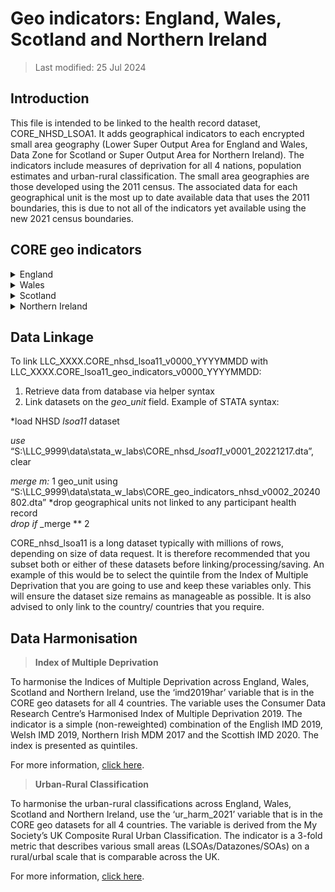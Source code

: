 # Geo indicators: England, Wales, Scotland and Northern Ireland

> Last modified: 25 Jul 2024

## Introduction
This file is intended to be linked to the health record dataset, CORE_NHSD_LSOA1. It adds geographical indicators to each encrypted small area geography (Lower Super Output Area for England and Wales, Data Zone for Scotland or Super Output Area for Northern Ireland). The indicators include measures of deprivation for all 4 nations, population estimates and urban-rural classification. The small area geographies are those developed using the 2011 census. The associated data for each geographical unit is the most up to date available data that uses the 2011 boundaries, this is due to not all of the indicators yet available using the new 2021 census boundaries. 

## CORE geo indicators

<details>
<summary>England</summary>

**1. Scale and Extent**

|**Field**|**Value**|
|:--:|:--:|
|Geographical coverage|England|
|Data Provider|Office of National Statistics, GOV.UK, Consumer Data Research Centre, My Society|
|Geographical Unit|LSOA11|
|Temporal Extent|2011-2020|
|Variables|15|
|Observations|32,844|
--

**2. Variables**

|**Variable Group**|**Variable**|**Description**|**Source**|**Date range of data**|
|:---:|:---:|:---:|:---:|:---:|
|**Geographical**|granularity|Lower Super Output Area code (2011)|Office of National Statistics|2011|
|**Geographical**|country|Country within the United Kingdom|Office of National Statistics|2011|
|**Geographical**|RGN11NM|Region within England|Office of National Statistics|2011|
**Deprivation**|imd2029eng|English indices of deprivation 2019, presented as quintiles, 1=most deprived, 5=least deprived.|[GOV.UK](https://www.gov.uk/government/statistics/english-indices-of-deprivation-2019)|2019|
|**Deprivation**|imd2019eng_income|English indices of deprivation 2019, Income, presented as quintiles. 1= lowest income, 5= highest income.|[GOV.UK](https://www.gov.uk/government/statistics/english-indices-of-deprivation-2019)|2019|
|**Deprivation**|imd2019eng_employment|English indices of deprivation 2019, Employment, presented as quintiles. 1=highest unemployment, 5= lowest unemployment.|[GOV.UK](https://www.gov.uk/government/statistics/english-indices-of-deprivation-2019)|2019|
|**Deprivation**|imd2019eng_education|English indices of deprivation 2019, Education, presented as quintiles. 1= lowest education and skills, 5= highest education and skills.|[GOV.UK](https://www.gov.uk/government/statistics/english-indices-of-deprivation-2019)|2019|
|**Deprivation**|imd2019eng_health|English indices of deprivation 2019, Health, presented as quintiles. 1= high health deprivation, 5= low health deprivation.|[GOV.UK](https://www.gov.uk/government/statistics/english-indices-of-deprivation-2019)|2019|
|**Deprivation**|imd2019eng_crime|English indices of deprivation 2019, Crime, presented as quintiles. 1= high crime rates, 5= low crime rates.|[GOV.UK](https://www.gov.uk/government/statistics/english-indices-of-deprivation-2019)|2019|
|**Deprivation**|imd2019eng_barriers|English indices of deprivation 2019, Barriers to Housing and Services, presented as quintiles. 1= high barriers, 5= low barriers.|[GOV.UK](https://www.gov.uk/government/statistics/english-indices-of-deprivation-2019)|2019|
|**Deprivation**|imd2019eng_environment|English indices of deprivation 2019, Environment, presented as quintiles. 1= low quality environment, 5= high quality environment.|[GOV.UK](https://www.gov.uk/government/statistics/english-indices-of-deprivation-2019)|2019|
|**Deprivation**|Imd2019har<sup>1</sup>|Consumer Data Research Centre’s Harmonisaed Index of Multiple Deprivation 2019, presented as quintiles. 1=most deprived, 5=least deprived. |[Consumer Data Research Centre](https://data.cdrc.ac.uk/dataset/index-multiple-deprivation-imd)|2019 (English IMD), 2019 (Welsh IMD), 2017 (Northern Irish MDM), 2020   (Scottish IMD)|
|**Population Estimate**|MPE_eng_2020|Mid-year (30 June) estimates of the usual resident population for Lower layer Super Output Areas (LSOAs) in England. 5 categories: <1200, 1200-1500, 1500-1600, 1600-1800 and >1800.|[Office for National Statistics](https://www.ons.gov.uk/peoplepopulationandcommunity/populationandmigration/populationestimates/datasets/lowersuperoutputareamidyearpopulationestimates)|2020|
|**Urban-Rural Indicator**|ur_eng_wal_2011|2011 Rural Urban Classification for England. 1= Urban major conurbation, 2= Urban minor conurbation, 3= Urban city and town, 4= Rural town and fringe, 5= Rural village and dispersed.|[GOV.UK](https://www.gov.uk/government/statistics/2011-rural-urban-classification)|2011|
|**Urban-Rural Indicator**|ur_harm_2021<sup>2</sup>|2021 UK Composite Rural Urban Classification. 1= Urban, 2= Rural, 3= More Rural. |[My Society](https://pages.mysociety.org/uk_ruc/analysis/background_and_analysis.html)|2011 (England and Wales), 2016 (Scotland), 2015 (Northern Ireland)|

<sup>1</sup> Citation if using the variable: Parsons, Alex (2021), UK Rural/Urban measures, https://github.com/mysociety/uk_ruc

<sup>2</sup> Citation if using the variable: Consumer Data Research Centre (2019), DOI: 10.20390/enginddepriv2015
</details>

<details>
<summary>Wales</summary>

**1. Scale and Extent**

|**Field**|**Value**|
|:--:|:--:|
|Geographical coverage|Wales|
|Data Provider|Office of National Statistics, GOV.WALES, Consumer Data Research Centre|
|Geographical Unit|LSOA11|
|Temporal Extent|2011-2020|
|Variables|15|
|Observations|1909|
--


**2. Variables**
|**Variable Group**|**Variable**|**Description**|**Source**|**Date range of data**|
|:---:|:---:|:---:|:---:|:---:|
|**Geographical**|granularity|Lower Super Output Area code (2011)|Office of National Statistics|2011|
|**Geographical**|country|Country within the United Kingdom|Office of National Statistics|2011|
|**Deprivation**|imd2019wal|Welsh Index of Multiple Deprivation 2019, presented as quintiles. 1= most deprived, 5= least deprived.|[GOV.WALES](https://www.gov.wales/welsh-index-multiple-deprivation)|2019|
|**Deprivation**|imd2019wal_income|Welsh Index of Multiple Deprivation 2019, Income, presented as quintiles. 1= lowest income, 5= highest income.|[GOV.WALES](https://www.gov.wales/welsh-index-multiple-deprivation)|2019|
|**Deprivation**|imd2019wal_employment|Welsh Index of Multiple Deprivation 2019, Employment, presented as quintiles. 1= highest unemployment, 5= lowest unemployment.|[GOV.WALES](https://www.gov.wales/welsh-index-multiple-deprivation)|2019|
|**Deprivation**|imd2019wal_education|Welsh Index of Multiple Deprivation 2019, Education, presented as quintiles. 1= lowest education, 5= highest education.|[GOV.WALES](https://www.gov.wales/welsh-index-multiple-deprivation)|2019|
|**Deprivation**|imd2019wal_health|Welsh Index of Multiple Deprivation 2019, Health, presented as quintiles. 1= high health deprivation, 5= low health deprivation.|[GOV.WALES](https://www.gov.wales/welsh-index-multiple-deprivation)|2019|
|**Deprivation**|imd2019wal_safety|Welsh Index of Multiple Deprivation 2019, Community Safety, presented as quintiles. 1= low community safety, 5= high community safety.|[GOV.WALES](https://www.gov.wales/welsh-index-multiple-deprivation)|2019|
|**Deprivation**|imd2019wal_services|Welsh Index of Multiple Deprivation 2019, Access to Services, presented as quintiles. 1= Strong access, 5= Weak access.|[GOV.WALES](https://www.gov.wales/welsh-index-multiple-deprivation)|2019|
|**Deprivation**|imd2019wal_environment|Welsh Index of Multiple Deprivation 2019, Physical Environment, presented as quintiles. 1= low quality environment, 5= high quality environment.|[GOV.WALES](https://www.gov.wales/welsh-index-multiple-deprivation)|2019|
|**Deprivation**|imd2019wal_housing|Welsh Index of Multiple Deprivation 2019, Housing, presented as quintiles. 1= low quality housing, 5= high quality.|[GOV.WALES](https://www.gov.wales/welsh-index-multiple-deprivation)|2019|
|**Deprivation**|Imd2019har<sup>1</sup>|Consumer Data Research Centre’s Harmonisaed Index of Multiple Deprivation 2019, presented as quintiles. 1= most deprived, 5= least deprived.|[Consumer Data Research Centre](https://data.cdrc.ac.uk/dataset/index-multiple-deprivation-imd)|2019 (English IMD), 2019 (Welsh IMD), 2017 (Northern Irish MDM), 2020   (Scottish IMD)|
|**Population Estimate**|MPE_wal_2020|Mid-year (30 June) estimates of the usual resident population for Lower layer Super Output Areas (LSOAs) in England and Wales. 5 categories: <1200, 1200-1500, 1500-1600, 1600-1800 and >1800.|[Office for National Statistics](https://www.ons.gov.uk/peoplepopulationandcommunity/populationandmigration/populationestimates/datasets/lowersuperoutputareamidyearpopulationestimates)|2020|
|**Urban-Rural Indicator**|ur_eng_wal_2011|2011 Rural Urban Classification for England. 1= Urban major conurbation, 2= Urban minor conurbation, 3= Urban city and town, 4= Rural town and fringe, 5= Rural village and dispersed.|[GOV.UK](https://www.gov.uk/government/statistics/2011-rural-urban-classification)|2011|
|**Urban-Rural Indicator**|ur_harm_2021 <sup>2</sup>|2021 UK Composite Rural Urban Classification. 1= Urban, 2= Rural, 3= More Rural|[My Society](https://pages.mysociety.org/uk_ruc/analysis/background_and_analysis.html)|2011 (England and Wales), 2016 (Scotland), 2015 (Northern Ireland)|

<sup>1</sup> Citation if using the variable: Parsons, Alex (2021), UK Rural/Urban measures, https://github.com/mysociety/uk_ruc

<sup>2</sup> Citation if using the variable: Consumer Data Research Centre (2019), DOI: 10.20390/enginddepriv2015
</details>


<details>
<summary>Scotland</summary>

**1. Scale and Extent**

|**Field**|**Value**|
|:--:|:--:|
|Geographical coverage|Scotland|
|Data Provider|GOV.UK, GOV.SCOT, Consumer Data Research Centre, National Records of Scotland|
|Geographical Unit|Data Zones|
|Temporal Extent|2011-2021|
|Variables|14|
|Observations|6976|
--

**2. Variables**

|**Variable Group**|**Variable**|**Description**|**Source**|**Date range of data**|
|:---:|:---:|:---:|:---:|:---:|
|**Geographical**|granularity|Data Zones (2011)|GOV.UK|2011|
|**Geographical**|country|Country within the United Kingdom|GOV.SCOT|2011|
|**Deprivation**|imd2020scot|Scottish Index of Multiple Deprivation 2019, presented as quintiles. 1= most deprived, 5= least deprived.|[GOV.SCOT](https://www.gov.scot/collections/scottish-index-of-multiple-deprivation-2020/)|2020|
|**Deprivation**|imd2020scot_income|Scottish Index of Multiple Deprivation 2019, Income, presented as quintiles. 1= lowest income, 5= highest income.|[GOV.SCOT](https://www.gov.scot/collections/scottish-index-of-multiple-deprivation-2020/)|2020|
|**Deprivation**|imd2020scot_employment|Scottish Index of Multiple Deprivation 2019, Employment, presented as quintiles. 1= highest unemployment, 5= lowest unemployment.|[GOV.SCOT](https://www.gov.scot/collections/scottish-index-of-multiple-deprivation-2020/)|2020|
|**Deprivation**|imd2020scot_education|Scottish Index of Multiple Deprivation 2019, Education, presented as quintiles. 1= lowest education, 5= highest education.|[GOV.SCOT](https://www.gov.scot/collections/scottish-index-of-multiple-deprivation-2020/)|2020|
|**Deprivation**|imd2020scot_health|Scottish Index of Multiple Deprivation 2019, Health, presented as quintiles. 1= high health deprivation, 5= low health deprivation.|[GOV.SCOT](https://www.gov.scot/collections/scottish-index-of-multiple-deprivation-2020/)|2020|
|**Deprivation**|imd2020scot_access|Scottish Index of Multiple Deprivation 2019, Access to Services, presented as quintiles. 1= strong access, 5= weak access.|[GOV.SCOT](https://www.gov.scot/collections/scottish-index-of-multiple-deprivation-2020/)|2020|
|**Deprivation**|imd2020scot_crime|Scottish Index of Multiple Deprivation 2019, Crime, presented as quintiles. 1= high crime rates, 5= low crime rates.|[GOV.SCOT](https://www.gov.scot/collections/scottish-index-of-multiple-deprivation-2020/)|2020|
|**Deprivation**|imd2020scot_housing|Scottish Index of Multiple Deprivation 2019, Housing, presented as quintiles. 1= low quality housing, 5= high quality.|[GOV.SCOT](https://www.gov.scot/collections/scottish-index-of-multiple-deprivation-2020/)|2020|
|**Deprivation**|imd2019har<sup>1</sup> |Consumer Data Research Centre’s Harmonisaed Index of Multiple Deprivation 2019, presented as quintiles. 1= most deprived, 5= least deprived.|[Consumer Data Research Centre](https://data.cdrc.ac.uk/dataset/index-multiple-deprivation-imd)|2019 (English IMD), 2019 (Welsh IMD), 2017 (Northern Irish MDM), 2020 (Scottish IMD)|
|**Population Estimate**|MPE_scot_2021|Mid-year (30 June) estimates of the usual resident population for Data Zones (2011) in Scotland. 5 categories: <1200, 1200-1500, 1500-1600, 1600-1800 and >1800.|[National Records of Scotland](https://www.nrscotland.gov.uk/statistics-and-data/statistics/statistics-by-theme/population/population-estimates/mid-year-population-estimates/mid-2021)|2021|
|**Urban-Rural Indicator**|ur_scot_2020|Scottish Government Urban Rural Classification 2020. 1= Large Urban Areas, 2=Other Urban Areas, 3= Accessible Amall Towns, 4= Remote Small Towns, 5= Accessible Rural Areas, 6= Remote Rural Areas.|[GOV.SCOT](https://www.gov.scot/publications/scottish-government-urban-rural-classification-2020/pages/3/)|2020|
|**Urban-Rural Indicator**|ur_harm_2021<sup>2</sup>|2021 UK Composite Rural Urban Classification. 1= Urban, 2= Rural, 3= More Rural.|[My Society](https://pages.mysociety.org/uk_ruc/analysis/background_and_analysis.html)|2011 (England and Wales), 2016 (Scotland), 2015 (Northern Ireland)|

<sup>1</sup> Citation if using the variable: Parsons, Alex (2021), UK Rural/Urban measures, https://github.com/mysociety/uk_ruc

<sup>2</sup> Citation if using the variable: Consumer Data Research Centre (2019), DOI: 10.20390/enginddepriv2015
</details>

<details>
<summary>Northern Ireland</summary>

**1. Scale and Extent**

|**Field**|**Value**|
|:--:|:--:|
|Geographical coverage|Northern Ireland|
|Data Provider|Northern Ireland Statistics and Research Agency, Consumer Data Research Centre|
|Geographical Unit|SOA|
|Temporal Extent|2011-2020|
|Variables|14|
|Observations|890|
--

**2. Variables**

|**Variable Group**|**Variable**|**Description**|**Source**|**Date range of data**|
|:---:|:---:|:---:|:---:|:---:|
|**Geographical**|granularity|Super Output Areas (2011)|[NISRA](https://www.nisra.gov.uk/support/output-geography-census-2011/super-output-areas)|2011|
|**Geographical**|country|Country within the United Kingdom|[NISRA](https://www.nisra.gov.uk/support/output-geography-census-2011/super-output-areas)|2011|
|**Deprivation**|imd2017ir|Northern Ireland Multiple Deprivation Measure 2017, presented as quintiles. 1= most deprived, 5= least deprived.|[NISRA](https://www.nisra.gov.uk/statistics/deprivation/northern-ireland-multiple-deprivation-measure-2017-nimdm2017)|2017|
|**Deprivation**|imd2017ir_income|Northern Ireland Multiple Deprivation Measure 2017, Income, presented as quintiles. 1= lowest income, 5= highest income.|[NISRA](https://www.nisra.gov.uk/statistics/deprivation/northern-ireland-multiple-deprivation-measure-2017-nimdm2017)|2017|
|**Deprivation**|imd2017ir_employment|Northern Ireland Multiple Deprivation Measure 2017, Employment, presented as quintiles. 1= highest unemployment, 5= lowest unemployment.|[NISRA](https://www.nisra.gov.uk/statistics/deprivation/northern-ireland-multiple-deprivation-measure-2017-nimdm2017)|2017|
|**Deprivation**|imd2017ir_education|Northern Ireland Multiple Deprivation Measure 2017, Education, presented as quintiles. 1= lowest education, 5= highest education.|[NISRA](https://www.nisra.gov.uk/statistics/deprivation/northern-ireland-multiple-deprivation-measure-2017-nimdm2017)|2017|
|**Deprivation**|imd2017ir_ health|Northern Ireland Multiple Deprivation Measure 2017, Health, presented as quintiles. 1= high health deprivation, 5= low health deprivation.|[NISRA](https://www.nisra.gov.uk/statistics/deprivation/northern-ireland-multiple-deprivation-measure-2017-nimdm2017)|2017|
|**Deprivation**|imd2017ir_access|Northern Ireland Multiple Deprivation Measure 2017, Access to Services, presented as quintiles. 1= strong access, 5= weak access.|[NISRA](https://www.nisra.gov.uk/statistics/deprivation/northern-ireland-multiple-deprivation-measure-2017-nimdm2017)|2017|
|**Deprivation**|imd2017ir_crime|Northern Ireland Multiple Deprivation Measure 2017, presented as quintiles. 1= high crime rates, 5= low crime rates.|[NISRA](https://www.nisra.gov.uk/statistics/deprivation/northern-ireland-multiple-deprivation-measure-2017-nimdm2017)|2017|
|**Deprivation**|imd2017ir_environment|Northern Ireland Multiple Deprivation Measure 2017, presented as quintiles. 1= low quality environment, 5= high quality environment.|[NISRA](https://www.nisra.gov.uk/statistics/deprivation/northern-ireland-multiple-deprivation-measure-2017-nimdm2017)|2017|
|**Deprivation**|imd2019har<sup>1</sup>|Consumer Data Research Centre’s Harmonisaed Index of Multiple Deprivation 2019, presented as quintiles. 1= most deprived, 5= least deprived.|[Consumer Data Research Centre](https://data.cdrc.ac.uk/dataset/index-multiple-deprivation-imd)|2019 (English IMD), 2019 (Welsh IMD), 2017 (Northern Irish MDM), 2020 (Scottish IMD)|
|**Population Estimate**|MPE_ire_2020|Mid-year (30 June) estimates of the usual resident population for Super Output Areas (2011) in Northern Ireland. 5 categories: <1200, 1200-1500, 1500-1600, 1600-1800 and >1800.|[NISRA](https://www.nisra.gov.uk/publications/2020-mid-year-population-estimates-small-areas)|2020|
|**Urban-Rural Indicator**|ur_ire_2015|Settlement classification 2015. 1=Urban, 2= Mixed urban/rural, 3= Rural|[NISRA](https://www.nisra.gov.uk/publications/settlement-2015-documentation)|2015|
|**Urban-Rural Indicator**|ur_harm_2021<sup>2</sup>|2021 UK Composite Rural Urban Classification. 1= Urban, 2= Rural, 3= More Rural.|[My Society](https://pages.mysociety.org/uk_ruc/analysis/background_and_analysis.html)|2011 (England and Wales), 2016 (Scotland), 2015 (Northern Ireland)|

<sup>1</sup> Citation if using the variable: Parsons, Alex (2021), UK Rural/Urban measures, https://github.com/mysociety/uk_ruc

<sup>2</sup> Citation if using the variable: Consumer Data Research Centre (2019), DOI: 10.20390/enginddepriv2015
</details>  




## Data Linkage

To link LLC_XXXX.CORE_nhsd_lsoa11_v0000_YYYYMMDD with 
LLC_XXXX.CORE_lsoa11_geo_indicators_v0000_YYYYMMDD:

1. Retrieve data from database via helper syntax
2. Link datasets on the *geo_unit* field. Example of STATA syntax:

*load NHSD *lsoa11* dataset

*use* “S:\LLC_9999\data\stata_w_labs\CORE_nhsd_*lsoa11*_v0001_20221217.dta”, clear

*merge m:* 1 geo_unit using
“S:\LLC_9999\data\stata_w_labs\CORE_geo_indicators_nhsd_v0002_20240802.dta”
*drop geographical units not linked to any participant health record  
*drop if* _merge ** 2

CORE_nhsd_lsoa11 is a long dataset typically with millions of rows, depending on size of data request. It is therefore recommended that you subset both or either of these datasets before linking/processing/saving. An example of this would be to select the quintile from the Index of Multiple Deprivation that you are going to use and keep these variables only. This will ensure the dataset size remains as manageable as possible. It is also advised to only link to the country/ countries that you require.


## Data Harmonisation

>**Index of Multiple Deprivation**

To harmonise the Indices of Multiple Deprivation across England, Wales, Scotland and Northern Ireland, use the ‘imd2019har’ variable that is in the CORE geo datasets for all 4 countries. The variable uses the Consumer Data Research Centre’s Harmonised Index of Multiple Deprivation 2019. The indicator is a simple (non-reweighted) combination of the English IMD 2019, Welsh IMD 2019, Northern Irish MDM 2017 and the Scottish IMD 2020. The index is presented as quintiles. 

For more information, [click here](https://data.cdrc.ac.uk/dataset/index-multiple-deprivation-imd/resource/cdrc-harmonised-imd-2019#{view-graph:{graphOptions:{hooks:{processOffset:{},bindEvents:{}}}},graphOptions:{hooks:{processOffset:{},bindEvents:{}}}}).

>**Urban-Rural Classification**

To harmonise the urban-rural classifications across England, Wales, Scotland and Northern Ireland, use the ‘ur_harm_2021’ variable that is in the CORE geo datasets for all 4 countries. The variable is derived from the My Society’s UK Composite Rural Urban Classification. The indicator is a 3-fold metric that describes various small areas (LSOAs/Datazones/SOAs) on a rural/urbal scale that is comparable across the UK.

For more information, [click here](https://pages.mysociety.org/uk_ruc/analysis/background_and_analysis.html).